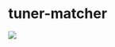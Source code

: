 # tuner-matcher
[![](http://img.youtube.com/vi/XYblFydG0BU/0.jpg)](http://www.youtube.com/watch?v=XYblFydG0BU "")

